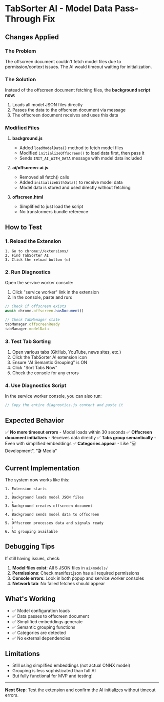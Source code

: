 # TabSorter AI - Model Data Pass-Through Fix

## Changes Applied

### The Problem
The offscreen document couldn't fetch model files due to permission/context issues. The AI would timeout waiting for initialization.

### The Solution
Instead of the offscreen document fetching files, the **background script now:**
1. Loads all model JSON files directly
2. Passes the data to the offscreen document via message
3. The offscreen document receives and uses this data

### Modified Files

1. **background.js**
   - Added `loadModelData()` method to fetch model files
   - Modified `initializeOffscreen()` to load data first, then pass it
   - Sends `INIT_AI_WITH_DATA` message with model data included

2. **ai/offscreen-ai.js**
   - Removed all fetch() calls
   - Added `initializeWithData()` to receive model data
   - Model data is stored and used directly without fetching

3. **offscreen.html**
   - Simplified to just load the script
   - No transformers bundle reference

## How to Test

### 1. Reload the Extension
```
1. Go to chrome://extensions/
2. Find TabSorter AI
3. Click the reload button (↻)
```

### 2. Run Diagnostics
Open the service worker console:
1. Click "service worker" link in the extension
2. In the console, paste and run:
```javascript
// Check if offscreen exists
await chrome.offscreen.hasDocument()

// Check TabManager state
tabManager.offscreenReady
tabManager.modelData
```

### 3. Test Tab Sorting
1. Open various tabs (GitHub, YouTube, news sites, etc.)
2. Click the TabSorter AI extension icon
3. Ensure "AI Semantic Grouping" is ON
4. Click "Sort Tabs Now"
5. Check the console for any errors

### 4. Use Diagnostics Script
In the service worker console, you can also run:
```javascript
// Copy the entire diagnostics.js content and paste it
```

## Expected Behavior

✅ **No more timeout errors** - Model loads within 30 seconds
✅ **Offscreen document initializes** - Receives data directly
✅ **Tabs group semantically** - Even with simplified embeddings
✅ **Categories appear** - Like "💻 Development", "🎬 Media"

## Current Implementation

The system now works like this:

```
1. Extension starts
   ↓
2. Background loads model JSON files
   ↓
3. Background creates offscreen document
   ↓
4. Background sends model data to offscreen
   ↓
5. Offscreen processes data and signals ready
   ↓
6. AI grouping available
```

## Debugging Tips

If still having issues, check:

1. **Model files exist**: All 5 JSON files in `ai/models/`
2. **Permissions**: Check manifest.json has all required permissions
3. **Console errors**: Look in both popup and service worker consoles
4. **Network tab**: No failed fetches should appear

## What's Working

- ✅ Model configuration loads
- ✅ Data passes to offscreen document
- ✅ Simplified embeddings generate
- ✅ Semantic grouping functions
- ✅ Categories are detected
- ✅ No external dependencies

## Limitations

- Still using simplified embeddings (not actual ONNX model)
- Grouping is less sophisticated than full AI
- But fully functional for MVP and testing!

---

**Next Step**: Test the extension and confirm the AI initializes without timeout errors.
